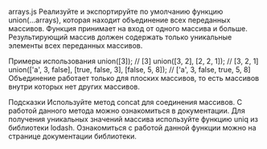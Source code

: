 arrays.js
Реализуйте и экспортируйте по умолчанию функцию union(...arrays), которая находит объединение всех переданных массивов. Функция принимает на вход от одного массива и больше. Результирующий массив должен содержать только уникальные элементы всех переданных массивов.

Примеры использования
union([3]); // [3]
union([3, 2], [2, 2, 1]); // [3, 2, 1]
union(['a', 3, false], [true, false, 3], [false, 5, 8]); // ['a', 3, false, true, 5, 8]
Объединение работает только для плоских массивов, то есть массивов внутри которых нет других массивов.

Подсказки
Используйте метод concat для соединения массивов. С работой данного метода можно ознакомиться в документации.
Для получения уникальных значений массива используйте функцию uniq из библиотеки lodash. Ознакомиться с работой данной функции можно на странице документации библиотеки.